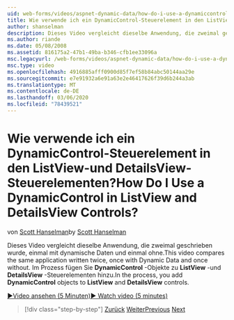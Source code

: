```yaml
---
uid: web-forms/videos/aspnet-dynamic-data/how-do-i-use-a-dynamiccontrol-in-listview-and-detailsview-controls
title: Wie verwende ich ein DynamicControl-Steuerelement in den ListView-und DetailsView-Steuerelementen? | Microsoft-Dokumentation
author: shanselman
description: Dieses Video vergleicht dieselbe Anwendung, die zweimal geschrieben wurde, einmal mit dynamische Daten und einmal ohne. Im Prozess fügen Sie DynamicControl-Objekte zu ListView a hinzu...
ms.author: riande
ms.date: 05/08/2008
ms.assetid: 816175a2-47b1-49ba-b346-cfb1ee33096a
msc.legacyurl: /web-forms/videos/aspnet-dynamic-data/how-do-i-use-a-dynamiccontrol-in-listview-and-detailsview-controls
msc.type: video
ms.openlocfilehash: 4916885afff0900d85f7ef58b84abc50144aa29e
ms.sourcegitcommit: e7e91932a6e91a63e2e46417626f39d6b244a3ab
ms.translationtype: MT
ms.contentlocale: de-DE
ms.lasthandoff: 03/06/2020
ms.locfileid: "78439521"
---
```

# <a name="how-do-i-use-a-dynamiccontrol-in-listview-and-detailsview-controls"></a><span data-ttu-id="7c5e1-105">Wie verwende ich ein DynamicControl-Steuerelement in den ListView-und DetailsView-Steuerelementen?</span><span class="sxs-lookup"><span data-stu-id="7c5e1-105">How Do I Use a DynamicControl in ListView and DetailsView Controls?</span></span>

<span data-ttu-id="7c5e1-106">von [Scott Hanselman](https://github.com/shanselman)</span><span class="sxs-lookup"><span data-stu-id="7c5e1-106">by [Scott Hanselman](https://github.com/shanselman)</span></span>

<span data-ttu-id="7c5e1-107">Dieses Video vergleicht dieselbe Anwendung, die zweimal geschrieben wurde, einmal mit dynamische Daten und einmal ohne.</span><span class="sxs-lookup"><span data-stu-id="7c5e1-107">This video compares the same application written twice, once with Dynamic Data and once without.</span></span> <span data-ttu-id="7c5e1-108">Im Prozess fügen Sie **DynamicControl** -Objekte zu **ListView** -und **DetailsView** -Steuerelementen hinzu.</span><span class="sxs-lookup"><span data-stu-id="7c5e1-108">In the process, you add **DynamicControl** objects to **ListView** and **DetailsView** controls.</span></span>

[<span data-ttu-id="7c5e1-109">&#9654;Video ansehen (5 Minuten)</span><span class="sxs-lookup"><span data-stu-id="7c5e1-109">&#9654; Watch video (5 minutes)</span></span>](https://channel9.msdn.com/Blogs/ASP-NET-Site-Videos/how-do-i-use-a-dynamiccontrol-in-listview-and-detailsview-controls)

> [!div class="step-by-step"]
> <span data-ttu-id="7c5e1-110">[Zurück](how-do-i-display-unknown-datatypes.md)
> [Weiter](getting-started-with-dynamic-data.md)</span><span class="sxs-lookup"><span data-stu-id="7c5e1-110">[Previous](how-do-i-display-unknown-datatypes.md)
[Next](getting-started-with-dynamic-data.md)</span></span>
